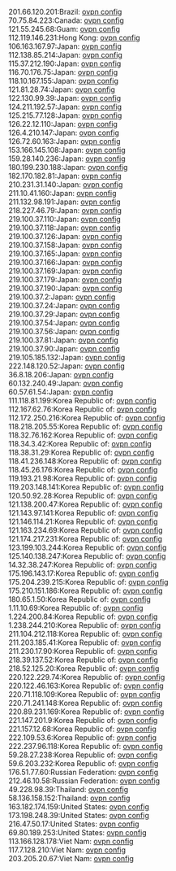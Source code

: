 201.66.120.201:Brazil: [ovpn config](vpn/201_66_120_201.ovpn)  
70.75.84.223:Canada: [ovpn config](vpn/70_75_84_223.ovpn)  
121.55.245.68:Guam: [ovpn config](vpn/121_55_245_68.ovpn)  
112.119.146.231:Hong Kong: [ovpn config](vpn/112_119_146_231.ovpn)  
106.163.167.97:Japan: [ovpn config](vpn/106_163_167_97.ovpn)  
112.138.85.214:Japan: [ovpn config](vpn/112_138_85_214.ovpn)  
115.37.212.190:Japan: [ovpn config](vpn/115_37_212_190.ovpn)  
116.70.176.75:Japan: [ovpn config](vpn/116_70_176_75.ovpn)  
118.10.167.155:Japan: [ovpn config](vpn/118_10_167_155.ovpn)  
121.81.28.74:Japan: [ovpn config](vpn/121_81_28_74.ovpn)  
122.130.99.39:Japan: [ovpn config](vpn/122_130_99_39.ovpn)  
124.211.192.57:Japan: [ovpn config](vpn/124_211_192_57.ovpn)  
125.215.77.128:Japan: [ovpn config](vpn/125_215_77_128.ovpn)  
126.22.12.110:Japan: [ovpn config](vpn/126_22_12_110.ovpn)  
126.4.210.147:Japan: [ovpn config](vpn/126_4_210_147.ovpn)  
126.72.60.163:Japan: [ovpn config](vpn/126_72_60_163.ovpn)  
153.166.145.108:Japan: [ovpn config](vpn/153_166_145_108.ovpn)  
159.28.140.236:Japan: [ovpn config](vpn/159_28_140_236.ovpn)  
180.199.230.188:Japan: [ovpn config](vpn/180_199_230_188.ovpn)  
182.170.182.81:Japan: [ovpn config](vpn/182_170_182_81.ovpn)  
210.231.31.140:Japan: [ovpn config](vpn/210_231_31_140.ovpn)  
211.10.41.160:Japan: [ovpn config](vpn/211_10_41_160.ovpn)  
211.132.98.191:Japan: [ovpn config](vpn/211_132_98_191.ovpn)  
218.227.46.79:Japan: [ovpn config](vpn/218_227_46_79.ovpn)  
219.100.37.110:Japan: [ovpn config](vpn/219_100_37_110.ovpn)  
219.100.37.118:Japan: [ovpn config](vpn/219_100_37_118.ovpn)  
219.100.37.126:Japan: [ovpn config](vpn/219_100_37_126.ovpn)  
219.100.37.158:Japan: [ovpn config](vpn/219_100_37_158.ovpn)  
219.100.37.165:Japan: [ovpn config](vpn/219_100_37_165.ovpn)  
219.100.37.166:Japan: [ovpn config](vpn/219_100_37_166.ovpn)  
219.100.37.169:Japan: [ovpn config](vpn/219_100_37_169.ovpn)  
219.100.37.179:Japan: [ovpn config](vpn/219_100_37_179.ovpn)  
219.100.37.190:Japan: [ovpn config](vpn/219_100_37_190.ovpn)  
219.100.37.2:Japan: [ovpn config](vpn/219_100_37_2.ovpn)  
219.100.37.24:Japan: [ovpn config](vpn/219_100_37_24.ovpn)  
219.100.37.29:Japan: [ovpn config](vpn/219_100_37_29.ovpn)  
219.100.37.54:Japan: [ovpn config](vpn/219_100_37_54.ovpn)  
219.100.37.56:Japan: [ovpn config](vpn/219_100_37_56.ovpn)  
219.100.37.81:Japan: [ovpn config](vpn/219_100_37_81.ovpn)  
219.100.37.90:Japan: [ovpn config](vpn/219_100_37_90.ovpn)  
219.105.185.132:Japan: [ovpn config](vpn/219_105_185_132.ovpn)  
222.148.120.52:Japan: [ovpn config](vpn/222_148_120_52.ovpn)  
36.8.18.206:Japan: [ovpn config](vpn/36_8_18_206.ovpn)  
60.132.240.49:Japan: [ovpn config](vpn/60_132_240_49.ovpn)  
60.57.61.54:Japan: [ovpn config](vpn/60_57_61_54.ovpn)  
111.118.81.199:Korea Republic of: [ovpn config](vpn/111_118_81_199.ovpn)  
112.167.62.76:Korea Republic of: [ovpn config](vpn/112_167_62_76.ovpn)  
112.172.250.216:Korea Republic of: [ovpn config](vpn/112_172_250_216.ovpn)  
118.218.205.55:Korea Republic of: [ovpn config](vpn/118_218_205_55.ovpn)  
118.32.76.162:Korea Republic of: [ovpn config](vpn/118_32_76_162.ovpn)  
118.34.3.42:Korea Republic of: [ovpn config](vpn/118_34_3_42.ovpn)  
118.38.31.29:Korea Republic of: [ovpn config](vpn/118_38_31_29.ovpn)  
118.41.236.148:Korea Republic of: [ovpn config](vpn/118_41_236_148.ovpn)  
118.45.26.176:Korea Republic of: [ovpn config](vpn/118_45_26_176.ovpn)  
119.193.21.98:Korea Republic of: [ovpn config](vpn/119_193_21_98.ovpn)  
119.203.148.141:Korea Republic of: [ovpn config](vpn/119_203_148_141.ovpn)  
120.50.92.28:Korea Republic of: [ovpn config](vpn/120_50_92_28.ovpn)  
121.138.200.47:Korea Republic of: [ovpn config](vpn/121_138_200_47.ovpn)  
121.143.97.141:Korea Republic of: [ovpn config](vpn/121_143_97_141.ovpn)  
121.146.114.21:Korea Republic of: [ovpn config](vpn/121_146_114_21.ovpn)  
121.163.234.69:Korea Republic of: [ovpn config](vpn/121_163_234_69.ovpn)  
121.174.217.231:Korea Republic of: [ovpn config](vpn/121_174_217_231.ovpn)  
123.199.103.244:Korea Republic of: [ovpn config](vpn/123_199_103_244.ovpn)  
125.140.138.247:Korea Republic of: [ovpn config](vpn/125_140_138_247.ovpn)  
14.32.38.247:Korea Republic of: [ovpn config](vpn/14_32_38_247.ovpn)  
175.196.143.17:Korea Republic of: [ovpn config](vpn/175_196_143_17.ovpn)  
175.204.239.215:Korea Republic of: [ovpn config](vpn/175_204_239_215.ovpn)  
175.210.151.186:Korea Republic of: [ovpn config](vpn/175_210_151_186.ovpn)  
180.65.1.50:Korea Republic of: [ovpn config](vpn/180_65_1_50.ovpn)  
1.11.10.69:Korea Republic of: [ovpn config](vpn/1_11_10_69.ovpn)  
1.224.200.84:Korea Republic of: [ovpn config](vpn/1_224_200_84.ovpn)  
1.238.244.210:Korea Republic of: [ovpn config](vpn/1_238_244_210.ovpn)  
211.104.212.118:Korea Republic of: [ovpn config](vpn/211_104_212_118.ovpn)  
211.203.185.41:Korea Republic of: [ovpn config](vpn/211_203_185_41.ovpn)  
211.230.17.90:Korea Republic of: [ovpn config](vpn/211_230_17_90.ovpn)  
218.39.137.52:Korea Republic of: [ovpn config](vpn/218_39_137_52.ovpn)  
218.52.125.20:Korea Republic of: [ovpn config](vpn/218_52_125_20.ovpn)  
220.122.229.74:Korea Republic of: [ovpn config](vpn/220_122_229_74.ovpn)  
220.122.46.163:Korea Republic of: [ovpn config](vpn/220_122_46_163.ovpn)  
220.71.118.109:Korea Republic of: [ovpn config](vpn/220_71_118_109.ovpn)  
220.71.241.148:Korea Republic of: [ovpn config](vpn/220_71_241_148.ovpn)  
220.89.231.169:Korea Republic of: [ovpn config](vpn/220_89_231_169.ovpn)  
221.147.201.9:Korea Republic of: [ovpn config](vpn/221_147_201_9.ovpn)  
221.157.12.68:Korea Republic of: [ovpn config](vpn/221_157_12_68.ovpn)  
222.109.53.6:Korea Republic of: [ovpn config](vpn/222_109_53_6.ovpn)  
222.237.96.118:Korea Republic of: [ovpn config](vpn/222_237_96_118.ovpn)  
59.28.27.238:Korea Republic of: [ovpn config](vpn/59_28_27_238.ovpn)  
59.6.203.232:Korea Republic of: [ovpn config](vpn/59_6_203_232.ovpn)  
176.51.77.60:Russian Federation: [ovpn config](vpn/176_51_77_60.ovpn)  
212.46.10.58:Russian Federation: [ovpn config](vpn/212_46_10_58.ovpn)  
49.228.98.39:Thailand: [ovpn config](vpn/49_228_98_39.ovpn)  
58.136.158.152:Thailand: [ovpn config](vpn/58_136_158_152.ovpn)  
163.182.174.159:United States: [ovpn config](vpn/163_182_174_159.ovpn)  
173.198.248.39:United States: [ovpn config](vpn/173_198_248_39.ovpn)  
216.47.50.17:United States: [ovpn config](vpn/216_47_50_17.ovpn)  
69.80.189.253:United States: [ovpn config](vpn/69_80_189_253.ovpn)  
113.166.128.178:Viet Nam: [ovpn config](vpn/113_166_128_178.ovpn)  
117.7.128.210:Viet Nam: [ovpn config](vpn/117_7_128_210.ovpn)  
203.205.20.67:Viet Nam: [ovpn config](vpn/203_205_20_67.ovpn)  
